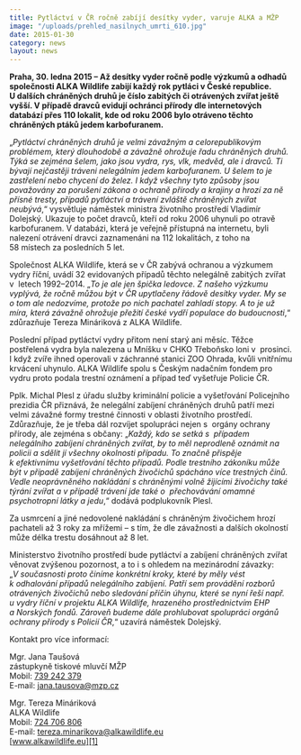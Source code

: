 ```yaml
---
title: Pytláctví v ČR ročně zabíjí desítky vyder, varuje ALKA a MŽP
image: "/uploads/prehled_nasilnych_umrti_610.jpg"
date: 2015-01-30
category: news
layout: news
---
```

**Praha, 30. ledna 2015 – Až desítky vyder ročně podle výzkumů a odhadů
společnosti ALKA Wildlife zabijí každý rok pytláci v České
republice. U dalších chráněných druhů je číslo zabitých či otrávených
zvířat ještě vyšší. V případě dravců evidují ochránci přírody dle
internetových databází přes 110 lokalit, kde od roku 2006 bylo otráveno
těchto chráněných ptáků jedem karbofuranem.**

„*Pytláctví chráněných druhů je velmi závažným a celorepublikovým
problémem, který dlouhodobě a závažně ohrožuje řadu chráněných druhů.
Týká se zejména šelem, jako jsou vydra, rys, vlk, medvěd, ale i dravců.
Ti bývají nejčastěji tráveni nelegálním jedem karbofuranem. U šelem to
je zastřelení nebo chycení do želez. I když všechny tyto způsoby jsou
považovány za porušení zákona o ochraně přírody a krajiny a hrozí za ně
přísné tresty, případů pytláctví a trávení zvláště chráněných zvířat
neubývá*,“ vysvětluje náměstek ministra životního prostředí Vladimír
Dolejský. Ukazuje to počet dravců, kteří od roku 2006 uhynuli po otravě
karbofuranem. V databázi, která je veřejně přístupná na internetu, byli
nalezení otrávení dravci zaznamenáni na 112 lokalitách, z toho na
58 místech za posledních 5 let.

Společnost ALKA Wildlife, která se v ČR zabývá ochranou a výzkumem vydry
říční, uvádí 32 evidovaných případů těchto nelegálně zabitých zvířat v 
letech 1992–2014. „*To je ale jen špička ledovce. Z našeho výzkumu
vyplývá, že ročně můžou být v ČR upytlačeny řádově desítky vyder. My se
o tom ale nedozvíme, protože po nich pachatel zahladí stopy. A to je už
míra, která závažně ohrožuje přežití české vydří populace do
budoucnosti*,“ zdůrazňuje Tereza Mináriková z ALKA Wildlife.

Poslední případ pytláctví vydry přitom není starý ani měsíc. Těžce
postřelená vydra byla nalezena u Mníšku v CHKO Třeboňsko loni v 
prosinci. I když zvíře ihned operovali v záchranné stanici ZOO Ohrada,
kvůli vnitřnímu krvácení uhynulo. ALKA Wildlife spolu s Českým nadačním
fondem pro vydru proto podala trestní oznámení a případ teď vyšetřuje
Policie ČR.

Pplk. Michal Plesl z úřadu služby kriminální policie a vyšetřování
Policejního prezidia ČR přiznává, že nelegální zabíjení chráněných druhů
patří mezi velmi závažné formy trestné činnosti v oblasti životního
prostředí. Zdůrazňuje, že je třeba dál rozvíjet spolupráci nejen s 
orgány ochrany přírody, ale zejména s občany: „*Každý, kdo se setká s 
případem nelegálního zabíjení chráněných zvířat, by to měl neprodleně
oznámit na policii a sdělit jí všechny okolnosti případu. To značně
přispěje k efektivnímu vyšetřování těchto případů. Podle trestního
zákoníku může být v případě zabíjení chráněných živočichů spácháno více
trestných činů. Vedle neoprávněného nakládání s chráněnými volně
žijícími živočichy také týrání zvířat a v případě trávení jde také o 
přechovávání omamné psychotropní látky a jedu*,“ dodává podplukovník
Plesl.

Za usmrcení a jiné nedovolené nakládání s chráněným živočichem hrozí
pachateli až 3 roky za mřížemi – s tím, že dle závažnosti a dalších
okolností může délka trestu dosáhnout až 8 let.

Ministerstvo životního prostředí bude pytláctví a zabíjení chráněných
zvířat věnovat zvýšenou pozornost, a to i s ohledem na mezinárodní
závazky: „*V současnosti proto činíme konkrétní kroky, které by měly
vést k odhalování případů nelegálního zabíjení. Patří sem provádění
rozborů otrávených živočichů nebo sledování příčin úhynu, které se nyní
řeší např. u vydry říční v projektu ALKA Wildlife, hrazeného
prostřednictvím EHP a Norských fondů. Zároveň budeme dále prohlubovat
spolupráci orgánů ochrany přírody s Policií ČR*,“ uzavírá náměstek
Dolejský.

Kontakt pro více informací:

Mgr. Jana Taušová  
zástupkyně tiskové mluvčí MŽP  
Mobil: [739 242 379](tel:+420-739-242-379)  
E-mail: [jana.tausova@mzp.cz](mailto:jana.tausova@mzp.cz)

Mgr. Tereza Mináriková  
ALKA Wildlife  
Mobil: [724 706 806](tel:+420-724-706-806)  
E-mail: [tereza.minarikova@alkawildlife.eu](mailto:tereza.minarikova@alkawildlife.eu)  
[www.alkawildlife.eu][1]


[1]: https://www.alkawildlife.eu
